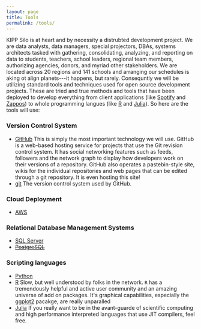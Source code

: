 ```yaml
---
layout: page
title: Tools
permalink: /tools/
---
```


KIPP Silo is at heart and by necessity a distrubted development project.  We are data analysts, data managers, special projectors, DBAs, systems architects tasked with gathering, consolidating, analyzing, and reporting on data to students, teachers, school leaders, regional team members, authorizing agencies, donors, and myriad other stakeholders.  We are located across 20 regions and 141 schools and arranging our schedules is aking ot align planets---it happens, but rarely.  Consequntly we will be utilizing standard tools and techniques used for open source development projects.  These are tried and true methods and tools that have been deployed to develop everything from client applications (like [Spotify][spotify] and [Zappos][zappos]) to whole programming langues (like [R][r] and [Julia][julia]).  So here are the tools will use:

### Version Control System

* [GitHub][github] This is simply the most important technology we will use.  GitHub is a web-based hosting service for projects that use the Git revision control system. It has social networking features such as feeds, followers and the network graph to display how developers work on their versions of a repository. GitHub also operates a pastebin-style site, wikis for the individual repositories and web pages that can be edited through a git repository.  It is even hosting this site!
* [git][git] The version control system used by GitHub. 

### Cloud Deployment
* [AWS][aws]

### Relational Database Management Systems
* [SQL Server][sql server]
* ~~[PostgreSQL][postgres]~~

### Scripting languages
* [Python][python]
* [R][R] Slow, but well understood by folks in the network.  `R` has a tremendously helpful and active user community and an amazing universe of add on packages.  It's graphical capabilities, especially the [ggplot2](https://www.ggplot2.org) pacakge, are really unparalled
* [Julia][julia] If you really want to be in the avant-guarde of scientific computing and high performance interpreted languages that use JIT compilers, feel free. 


[spotify]: http://vimeo.com/85490944 "Spotify engineering culture (part 1)"
[zappos]: http://www.cio.com/article/2395294/agile-development/rapid-application-development-the-zappos-way.html
[R]: http://www.r-project.org/		
[julia]: http://julialang.org
[python]: http://wwww.pythong.org
[AWS]: http://aws.amazon.com
[github]: http://www.github.com
[AWS]: http://aws.amazon.com "Amazon Web Services"
[SQL Server]: http://www.microsoft.com/sql "SQL Server"
[postgres]: http://www.postgresql.org/ "PostgreSQL"
[git]: http://git-scm.com/